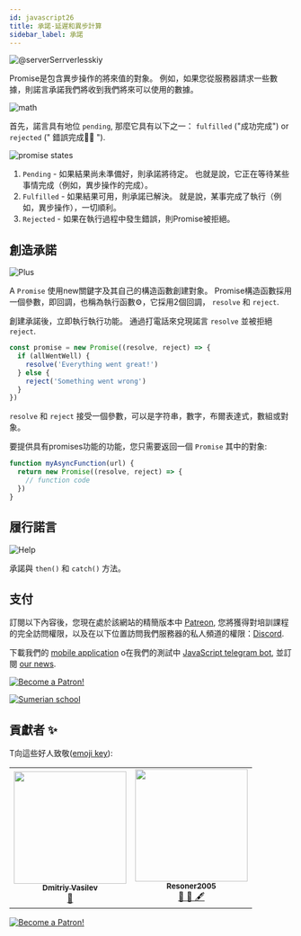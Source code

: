 ```yaml
---
id: javascript26
title: 承諾-延遲和異步計算
sidebar_label: 承諾
---
```


![@serverSerrverlesskiy](/img/javascript/headers/27.jpg)

Promise是包含異步操作的將來值的對象。 例如，如果您從服務器請求一些數據，則諾言承諾我們將收到我們將來可以使用的數據。

![math](https://media.giphy.com/media/4JVTF9zR9BicshFAb7/giphy.gif)

首先，諾言具有地位 `pending`, 那麼它具有以下之一： `fulfilled` ("成功完成") or `rejected` (" 錯誤完成🙅‍♂️ ").

![promise states](/img/javascript/23/promise.png)

1. `Pending` - 如果結果尚未準備好，則承諾將待定。 也就是說，它正在等待某些事情完成（例如，異步操作的完成）。
2. `Fulfilled` - 如果結果可用，則承諾已解決。 就是說，某事完成了執行（例如，異步操作），一切順利。
3. `Rejected` - 如果在執行過程中發生錯誤，則Promise被拒絕。

## 創造承諾

![Plus](https://media.giphy.com/media/Yqo5mjWTLGlVOIP8Dc/giphy.gif)

A `Promise` 使用new關鍵字及其自己的構造函數創建對象。
Promise構造函數採用一個參數，即回調，也稱為執行函數⚙️，它採用2個回調， `resolve` 和 `reject`.

創建承諾後，立即執行執行功能。 通過打電話來兌現諾言 `resolve` 並被拒絕 `reject`.

```jsx
const promise = new Promise((resolve, reject) => {
  if (allWentWell) {
    resolve('Everything went great!')
  } else {
    reject('Something went wrong')
  }
})
```

`resolve` 和 `reject` 接受一個參數，可以是字符串，數字，布爾表達式，數組或對象。

要提供具有promises功能的功能，您只需要返回一個 `Promise` 其中的對象:

```jsx
function myAsyncFunction(url) {
  return new Promise((resolve, reject) => {
    // function code
  })
}
```

## 履行諾言

![Help](https://media.giphy.com/media/iigqhSTOKmb6wDObGb/giphy.gif)

承諾與 `then()` 和 `catch()` 方法。

## 支付

訂閱以下內容後，您現在處於該網站的精簡版本中 [Patreon](https://www.patreon.com/javascriptcamp), 您將獲得對培訓課程的完全訪問權限，以及在以下位置訪問我們服務器的私人頻道的權限：[Discord](https://discord.gg/6GDAfXn).

下載我們的 [mobile application](http://onelink.to/njhc95) o在我們的測試中 [JavaScript telegram bot](https://t.me/javascriptcamp_bot), 並訂閱 [our news](https://t.me/javascriptapp).

[![Become a Patron!](/img/logo/patreon.jpg)](https://www.patreon.com/bePatron?u=31769291)


[![Sumerian school](/img/app.jpg)](http://onelink.to/njhc95)

 

## 貢獻者 ✨

T向這些好人致敬([emoji key](https://allcontributors.org/docs/en/emoji-key)):

<table>
  <tr>
    <td align="center"><a href="https://fullstackserverless.github.io/"><img src="https://avatars0.githubusercontent.com/u/6774813?v=4?s=200" width="200px;" alt=""/><br /><sub><b>Dmitriy Vasilev</b></sub></a><br /> <a href="https://github.com/gHashTag/react-native-village/commits?author=gHashTag" title="Documentation">📖</a></td>
    <td align="center"><a href="https://github.com/Resoner2005"><img src="https://avatars1.githubusercontent.com/u/75675814?v=4?s=200" width="200px;" alt=""/><br /><sub><b>Resoner2005</b></sub></a><br /><a href="https://github.com/gHashTag/react-native-village/issues?q=author%3AResoner2005" title="Bug reports">🐛 🎨 🖋</a></td>
  </tr>
  
</table>

[![Become a Patron!](/img/logo/patreon.jpg)](https://www.patreon.com/bePatron?u=31769291)
